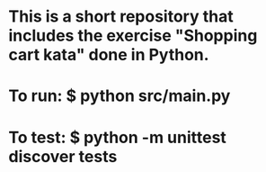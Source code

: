 # This is a short repository that includes the exercise "Shopping cart kata" done in Python.

# To run: $ python src/main.py

# To test: $ python -m unittest discover tests